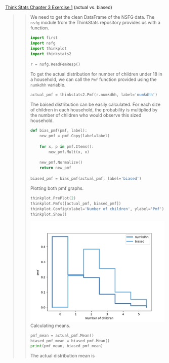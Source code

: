 [Think Stats Chapter 3 Exercise 1](http://greenteapress.com/thinkstats2/html/thinkstats2004.html#toc31) (actual vs. biased)

>> We need to get the clean DataFrame of the NSFG data. The `nsfg` module from the ThinkStats repository provides us with a function.
>> ```python
>> import first
>> import nsfg
>> import thinkplot
>> import thinkstats2
>>
>> r = nsfg.ReadFemResp()
>> ```
>> To get the actual distribution for number of children under 18 in a household, we can call the `Pmf` function provided using the `numkdhh` variable.
>> ```python
>> actual_pmf = thinkstats2.Pmf(r.numkdhh, label='numkdhh')
>> ```
>> The baised distribution can be easily calculated. For each size of children in each household, the probability is multiplied by the number of children who would observe this sized household.
>> ```python
>> def bias_pmf(pmf, label):
>>     new_pmf = pmf.Copy(label=label)
>>
>>     for x, p in pmf.Items():
>>         new_pmf.Mult(x, x)
>>
>>     new_pmf.Normalize()
>>     return new_pmf
>>
>> biased_pmf = bias_pmf(actual_pmf, label='biased')
>> ```
>> Plotting both pmf graphs.
>> ```python
>> thinkplot.PrePlot(2)
>> thinkplot.Pmfs([actual_pmf, biased_pmf])
>> thinkplot.Config(xlabel='Number of children', ylabel='Pmf')
>> thinkplot.Show()
>> ```
>> ![graph](https://github.com/ZachHeick/dsp/blob/master/statistics/3_1_graph.png)
>> Calculating means.
>> ```python
>> pmf_mean = actual_pmf.Mean()
>> biased_pmf_mean = biased_pmf.Mean()
>> print(pmf_mean, biased_pmf_mean)
>> ```
>> The actual distribution mean is 
